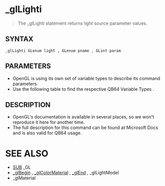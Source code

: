 # _glLighti
> The _glLighti statement returns light source parameter values.

## SYNTAX
`_glLighti GLenum light , GLenum pname , GLint param`

## PARAMETERS
* OpenGL is using its own set of variable types to describe its command parameters.
* Use the following table to find the respective QB64 Variable Types .


## DESCRIPTION
* OpenGL's documentation is available in several places, so we won't reproduce it here for another time.
* The full description for this command can be found at Microsoft Docs and is also valid for QB64 usage.


# SEE ALSO
* [SUB](SUB.md) _GL
* [_glBegin](_glBegin.md) , [_glColorMaterial](_glColorMaterial.md) , [_glEnd](_glEnd.md) , _glLightModel
* _glMaterial

